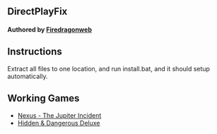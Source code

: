 ## DirectPlayFix
#### Authored by [Firedragonweb](http://forums.steampowered.com/forums/member.php?u=680160)

## Instructions
Extract all files to one location, and run install.bat, and it should setup automatically.

## Working Games
- [Nexus - The Jupiter Incident](http://forums.steampowered.com/forums/showpost.php?p=12873673&postcount=4)
- [Hidden & Dangerous Deluxe](http://www.hidden-and-dangerous.net/board/viewtopic.php?f=28&t=2645)

